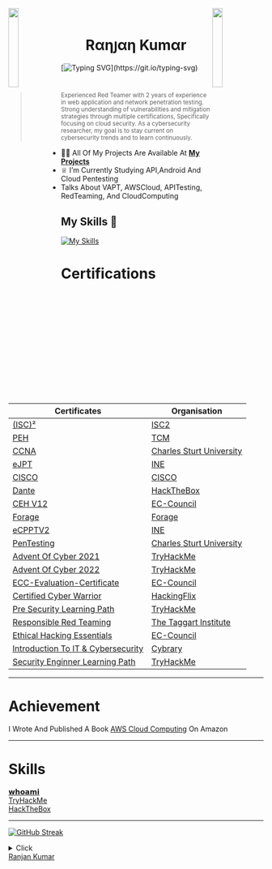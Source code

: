 <img align="left" src="https://user-images.githubusercontent.com/65187002/144930161-2f783401-8d27-4fdf-a2f7-cc0ba32f1f1f.gif" width="20%" style="display:inline;"><img align="right" src="https://user-images.githubusercontent.com/65187002/144930161-2f783401-8d27-4fdf-a2f7-cc0ba32f1f1f.gif" width="20%" style="display:inline;">
<br>

<h1 align="center"> Rαηյαη Kumαr </h1>




[![Typing SVG](https://readme-typing-svg.herokuapp.com?font=Goblin+One&color=00FF00&width=600&lines=Certified+Ethical+Hacker;Certified+Penetration+Tester;Red+Teamer;)](https://git.io/typing-svg)

#

> <sup> Experienced Red Teamer with 2 years of experience in web application and network penetration testing. Strong understanding of vulnerabilities and mitigation strategies through multiple certifications, Specifically focusing on cloud security. As a cybersecurity researcher, my goal is to stay current on cybersecurity trends and to learn continuously.


 

- 👨‍💻 All Of My Projects Are Available At **[My Projects](https://github.com/kabir0104k?tab=repositories)**
- ♕ I’m Currently Studying API,Android And Cloud Pentesting </br>
- Talks About VAPT, AWSCloud, APITesting, RedTeaming, And CloudComputing


## My Skills 🚀

[![My Skills](https://skillicons.dev/icons?i=html,css,js,php,python,linux,aws,azure,gcp,git,github,powershell,bash,postman,docker&perline=15)](https://skillicons.dev)


# Certifications

| Certificates | Organisation
| - | - |
| [(ISC)²](https://www.credly.com/badges/51593902-114b-450f-bcba-2d22921d5eb7) | [ISC2](https://www.isc2.org/)
| [PEH](https://certsgithub.s3.amazonaws.com/Achievment/PEH.pdf) | [TCM](https://academy.tcm-sec.com/)
| [CCNA](https://certsgithub.s3.amazonaws.com/Achievment/Cisco+CCNA+Security_Certificate+of+Achievement.pdf) | [Charles Sturt University](https://www.csu.edu.au/)
| [eJPT](https://certsgithub.s3.amazonaws.com/Achievment/eJPT.pdf) | [INE](https://security.ine.com/)
| [CISCO](https://certsgithub.s3.amazonaws.com/Achievment/Introduction_to_Cybersecurity_Badge.pdf) | [CISCO](https://www.cisco.com/site/in/en/index.html)
| [Dante](https://certsgithub.s3.amazonaws.com/Achievment/Dante-certificate.pdf) | [HackTheBox](app.hackthebox.com/)
| [CEH V12](https://certsgithub.s3.amazonaws.com/Achievment/CEH+V12.pdf) | [EC-Council](https://www.eccouncil.org/)
| [Forage](https://certsgithub.s3.amazonaws.com/Achievment/Forage.pdf) | [Forage](https://www.theforage.com/)
| [eCPPTV2](https://certsgithub.s3.amazonaws.com/Achievment/eCPPTV2.pdf) | [INE](https://security.ine.com/)
| [PenTesting](https://certsgithub.s3.amazonaws.com/Achievment/Pen+Testing_Certificate+of+Achievement.pdf) | [Charles Sturt University](https://www.csu.edu.au/)
| [Advent Of Cyber 2021](https://tryhackme-certificates.s3-eu-west-1.amazonaws.com/THM-RWPPM07YN3.png) | [TryHackMe](https://tryhackme.com/)
| [Advent Of Cyber 2022](https://tryhackme-certificates.s3-eu-west-1.amazonaws.com/THM-UTNOERKM3F.png) | [TryHackMe](https://tryhackme.com/)
| [ECC-Evaluation-Certificate](https://certsgithub.s3.amazonaws.com/Achievment/ECC-Evaluation-Certificate.pdf) | [EC-Council](https://www.eccouncil.org/)
| [Certified Cyber Warrior](https://certsgithub.s3.amazonaws.com/Achievment/CERTIFIED+CYBER+WARRIOR.pdf) | [HackingFlix](https://www.hackingflix.com/)
| [Pre Security Learning Path](https://tryhackme-certificates.s3-eu-west-1.amazonaws.com/THM-WYIRIJQMQB.png) |  [TryHackMe](https://tryhackme.com/)
| [Responsible Red Teaming](https://certsgithub.s3.amazonaws.com/Achievment/certificate-of-completion-for-responsible-red-teaming.pdf) | [The Taggart Institute](https://taggartinstitute.org/p/responsible-red-teaming)
| [Ethical Hacking Essentials](https://certsgithub.s3.amazonaws.com/Achievment/EHE.pdf) | [EC-Council](https://codered.eccouncil.org/your-portal/home)
| [Introduction To IT & Cybersecurity](https://certsgithub.s3.amazonaws.com/Achievment/cybrary-cert-introduction-to-it-and-cybersecurity.pdf) | [Cybrary](https://www.cybrary.it/)
| [Security Enginner Learning Path](https://tryhackme-certificates.s3-eu-west-1.amazonaws.com/THM-INNTUVJS9W.png) | [TryHackMe](https://tryhackme.com/)

--------

# Achievement

I Wrote And Published A Book [AWS Cloud Computing](https://www.amazon.in/AWS-Cloud-Computing-Ranjan-Kumar-ebook/dp/B0CBTCKSKR/ref=sr_1_5?keywords=aws+cloud+computing&qid=1690436456&sprefix=AWS+clo%2Caps%2C327&sr=8-5) On Amazon

--------

# Skills
[𝘄𝗵𝗼𝗮𝗺𝗶](https://flowcv.com/resume/2s9blkj3w8) </br>
[TryHackMe](https://tryhackme.com/p/Kabir0704)</br>
[HackTheBox](https://app.hackthebox.com/profile/overview/Kabir0704)

--------

[![GitHub Streak](https://streak-stats.demolab.com?user=kabir0104k&theme=hacker&date_format=j%20M%5B%20Y%5D&card_width=400)](https://git.io/streak-stats)

<details>
<summary>Click</summary> 
</p>
<a href="https://github.com/kabir0104k/awesome-github-profile-readme/stargazers"><img src="https://img.shields.io/github/stars/kabir0104k/awesome-github-profile-readme" alt="Stars Badge"/></a>
<a href="https://github.com/kabir0104k/awesome-github-profile-readme/network/members"><img src="https://img.shields.io/github/forks/kabir0104k/awesome-github-profile-readme" alt="Forks Badge"/></a>
<a href="https://github.com/kabir0104k/awesome-github-profile-readme/pulls"><img src="https://img.shields.io/github/issues-pr/kabir0104k/awesome-github-profile-readme" alt="Pull Requests Badge"/></a>
<a href="https://github.com/kabir0104k/awesome-github-profile-readme/issues"><img src="https://img.shields.io/github/issues/kabir0104k/awesome-github-profile-readme" alt="Issues Badge"/></a>
<a href="https://github.com/kabir0104k/awesome-github-profile-readme/graphs/contributors"><img alt="GitHub contributors" src="https://img.shields.io/github/contributors/kabir0104k/awesome-github-profile-readme?color=2b9348"></a>
<a href="https://github.com/kabir0104k/awesome-github-profile-readme/blob/master/LICENSE"><img src="https://img.shields.io/github/license/kabir0104k/awesome-github-profile-readme?color=2b9348" alt="License Badge"/></a>

[![GitHub WidgetBox](https://github-widgetbox.vercel.app/api/profile?username=kabir0104k&data=followers,repositories,stars,commits&theme=carbon)](https://github.com/kabir0104k/github-widgetbox)


![Visitor Count](https://profile-counter.glitch.me/brunnerlivio/count.svg)




<img src="https://tryhackme-badges.s3.amazonaws.com/Kabir0704.png" alt="TryHackMe">


<img src="http://www.hackthebox.eu/badge/image/549968" alt="Hack The Box">

### Buy Me A Coffee 
<a href="https://www.buymeacoffee.com/kabir0704" target="_blank"><img src="https://cdn.buymeacoffee.com/buttons/v2/default-red.png" alt="Buy Me A Coffee" width="150" ></a>

<p align="left">
        <img src="https://raw.githubusercontent.com/bornmay/bornmay/Update/svg/Bottom.svg" alt="Github Stats" />
</p>

</details>


<div class="badge-base LI-profile-badge" data-locale="en_US" data-size="medium" data-theme="dark" data-type="VERTICAL" data-vanity="ranjankumar6289" data-version="v1"><a class="badge-base__link LI-simple-link" href="https://in.linkedin.com/in/ranjankumar6289?trk=profile-badge">Ranjan Kumar</a></div>

